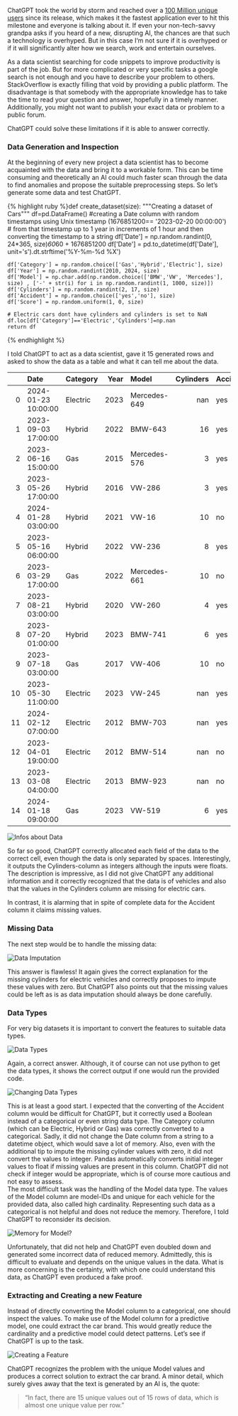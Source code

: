 ChatGPT took the world by storm and reached over a [100 Million unique users](https://www.reuters.com/technology/chatgpt-sets-record-fastest-growing-user-base-analyst-note-2023-02-01/) since its release, 
which makes it the fastest application ever to hit this milestone and everyone is talking about it. 
If even your non-tech-savvy grandpa asks if you heard of a new, disrupting AI, the chances are that such a technology is overhyped. 
But in this case I‘m not sure if it is overhyped or if it will significantly alter how we search, work and entertain ourselves.


As a data scientist searching for code snippets to improve productivity is part of the job. 
But for more complicated or very specific tasks a google search is not enough and you have to describe your problem to others. 
StackOverflow is exactly filling that void by providing a public platform. 
The disadvantage is that somebody with the appropriate knowledge has to take the time to read your question and answer, 
hopefully in a timely manner. Additionally, you might not want to publish your exact data or problem to a public forum.


ChatGPT could solve these limitations if it is able to answer correctly. 


### Data Generation and Inspection

At the beginning of every new project a data scientist has to become acquainted with the data and bring it to a workable form. 
This can be time consuming and theoretically an AI could much faster scan through the data to find anomalies and propose the suitable preprocessing steps.
So let’s generate some data and test ChatGPT.


{% highlight ruby %}def create_dataset(size):
    """Creating a dataset of Cars"""
    df=pd.DataFrame()
    #creating a Date column with random timestamps using Unix timestamp (1676851200== '2023-02-20 00:00:00')
    # from that timestamp up to 1 year in increments of 1 hour and then converting the timestamp to a string
    df['Date'] = np.random.randint(0, 24*365, size)*60*60 + 1676851200
    df['Date'] = pd.to_datetime(df['Date'], unit='s').dt.strftime('%Y-%m-%d %X')
    
    df['Category'] = np.random.choice(['Gas','Hybrid','Electric'], size)
    df['Year'] = np.random.randint(2010, 2024, size)
    df['Model'] = np.char.add(np.random.choice(['BMW','VW', 'Mercedes'], size) , ['-' + str(i) for i in np.random.randint(1, 1000, size)])
    df['Cylinders'] = np.random.randint(2, 17, size)
    df['Accident'] = np.random.choice(['yes','no'], size)
    df['Score'] = np.random.uniform(1, 0, size)
  
    # Electric cars dont have cylinders and cylinders is set to NaN
    df.loc[df['Category']=='Electric','Cylinders']=np.nan
    return df

{% endhighlight %}


I told ChatGPT to act as a data scientist, gave it 15 generated rows and asked to show the data as a table and what it can tell me about the data.

|    | Date                | Category | Year | Model         | Cylinders | Accident | Score    |
|---:|:--------------------|:---------|-----:|:--------------|----------:|:---------|:---------|
|  0 | 2024-01-23 10:00:00 | Electric | 2023 | Mercedes-649  | nan       | yes      | 0.841197 |
|  1 | 2023-09-03 17:00:00 | Hybrid   | 2022 | BMW-643       |        16 | yes      | 0.328648 |
|  2 | 2023-06-16 15:00:00 | Gas      | 2015 | Mercedes-576  |         3 | yes      | 0.976297 |
|  3 | 2023-05-26 17:00:00 | Hybrid   | 2016 | VW-286        |         3 | yes      | 0.93958  |
|  4 | 2024-01-28 03:00:00 | Hybrid   | 2021 | VW-16         |        10 | no       | 0.422429 |
|  5 | 2023-05-16 06:00:00 | Hybrid   | 2022 | VW-236        |         8 | yes      | 0.600904 |
|  6 | 2023-03-29 17:00:00 | Gas      | 2022 | Mercedes-661  |        10 | no       | 0.195019 |
|  7 | 2023-08-21 03:00:00 | Hybrid   | 2020 | VW-260        |         4 | yes      | 0.617065 |
|  8 | 2023-07-20 01:00:00 | Hybrid   | 2023 | BMW-741       |         6 | yes      | 0.660679 |
|  9 | 2023-07-18 03:00:00 | Gas      | 2017 | VW-406        |        10 | no       | 0.197118 |
| 10 | 2023-05-30 11:00:00 | Electric | 2023 | VW-245        | nan       | yes      | 0.046335 |
| 11 | 2024-02-12 07:00:00 | Electric | 2012 | BMW-703       | nan       | yes      | 0.310187 |
| 12 | 2023-04-01 19:00:00 | Electric | 2012 | BMW-514       | nan       | no       | 0.744327 |
| 13 | 2023-03-08 04:00:00 | Electric | 2013 | BMW-923       | nan       | no       | 0.042386 |
| 14 | 2024-01-18 09:00:00 | Gas      | 2023 | VW-519        |         6 | yes      | 0.292849 |


![Infos about Data](../assets/images/ChatGPT_1.png)


So far so good, ChatGPT correctly allocated each field of the data to the correct cell, even though the data is only separated by spaces. Interestingly, it outputs the Cylinders-column as integers although the inputs were floats.
The description is impressive, as I did not give ChatGPT any additional information and it correctly recognized that the data is of vehicles and also that the values in the Cylinders column are missing for electric cars. 


In contrast, it is alarming that in spite of complete data for the Accident column it claims missing values. 


### Missing Data

The next step would be to handle the missing data:

![Data Imputation](../assets/images/ChatGPT_2.png)


This answer is flawless! 
It again gives the correct explanation for the missing cylinders for electric vehicles and correctly proposes to impute these values with zero. 
But ChatGPT also points out that the missing values could be left as is as data imputation should always be done carefully.


### Data Types

For very big datasets it is important to convert the features to suitable data types.

![Data Types](../assets/images/ChatGPT_3.png)

Again, a correct answer. Although, it of course can not use python to get the data types, it shows the correct output if one would run the provided code.


![Changing Data Types](../assets/images/ChatGPT_4.png)

This is at least a good start. I expected that the converting of the Accident column would be difficult for ChatGPT, but it correctly used a Boolean instead of a categorical or even string data type.
The Category column (which can be Electric, Hybrid or Gas) was correctly converted to a categorical.
Sadly, it did not change the Date column from a string to a datetime object, which would save a lot of memory. 
Also, even with the additional tip to impute the missing cylinder values with zero, it did not convert the values to integer. Pandas automatically converts initial integer values to float if missing values are present in this column. ChatGPT did not check if integer would be appropriate, which is of course more cautious and not easy to assess.  
The most difficult task was the handling of the Model data type. The values of the Model column are model-IDs and unique for each vehicle for the provided data, also called high cardinality. Representing such data as a categorical is not helpful and does not reduce the memory.
Therefore, I told ChatGPT to reconsider its decision.

![Memory for Model?](../assets/images/ChatGPT_5.png)

Unfortunately, that did not help and ChatGPT even doubled down and generated some incorrect data of reduced memory. Admittedly, this is difficult to evaluate and depends on the unique values in the data. What is more concerning is the certainty, with which one could understand this data, as ChatGPT even produced a fake proof. 



### Extracting and Creating a new Feature 


Instead of directly converting the Model column to a categorical, one should inspect the values. 
To make use of the Model column for a predictive model, one could extract the car brand. 
This would greatly reduce the cardinality and a predictive model could detect patterns.
Let’s see if ChatGPT is up to the task.  


![Creating a Feature](../assets/images/ChatGPT_6.png)


ChatGPT recognizes the problem with the unique Model values and produces a correct solution to extract the car brand. A minor detail, which surely gives away that the text is generated by an AI is, the quote: 

> “In fact, there are 15 unique values out of 15 rows of data, which is almost one unique value per row.” 
